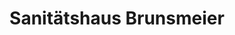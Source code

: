 ---
title: "Sanitätshaus Brunsmeier"
url: /dannenberg-elbe/sanitaetshaus-brunsmeier/
shop: Sanitätshaus
---